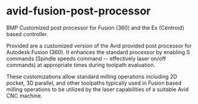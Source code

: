 # avid-fusion-post-processor

BMP Customized post processor for Fusion (360) and the Ex (Centroid) based controller.

Provided are a customized version of the Avid provided post processor for Autodesk Fusion (360). It enhances the standard processor by enabling S commands (Spindle speeds command -- effectively laser on/off commands) at appropriate times during toolpath evaluation.

These customizations allow standard milling operations including 2D pocket, 3D parallel, and other toolpaths typically used in Fusion based milling operations to be utilized by the laser capabilities of a suitable Avid CNC machine.
